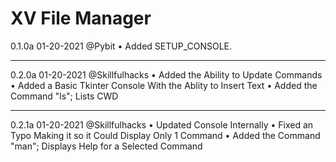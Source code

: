 XV File Manager
====



0.1.0a 01-20-2021
@Pybit
• Added SETUP_CONSOLE. 

---
0.2.0a 01-20-2021
@Skillfulhacks
• Added the Ability to Update Commands
• Added a Basic Tkinter Console With the Ablity to Insert Text
• Added the Command "ls"; Lists CWD

---
0.2.1a 01-20-2021
@Skillfulhacks
• Updated Console Internally
• Fixed an Typo Making it so it Could Display Only 1 Command
• Added the Command "man"; Displays Help for a Selected Command
